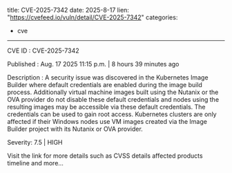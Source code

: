  
title: CVE-2025-7342
date: 2025-8-17
lien: "https://cvefeed.io/vuln/detail/CVE-2025-7342"
categories:
  - cve
---

CVE ID : CVE-2025-7342

Published :  Aug. 17
2025
11:15 p.m. | 8 hours
39 minutes ago

Description : A security issue was discovered in the Kubernetes Image Builder where default credentials are enabled during the image build process. Additionally
virtual machine images built using the Nutanix or the OVA provider do not disable these default credentials
and nodes using the resulting images may be accessible via these default credentials. The credentials can be used to gain root access. Kubernetes clusters are only affected if their Windows nodes use VM images created via the Image Builder project with its Nutanix or OVA provider.

Severity: 7.5 | HIGH

Visit the link for more details
such as CVSS details
affected products
timeline
and more...
